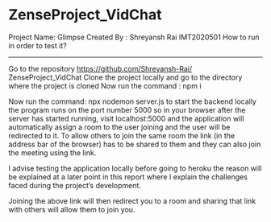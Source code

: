 # ZenseProject_VidChat

Project Name: Glimpse
Created By : Shreyansh Rai IMT2020501
How to run in order to test it?
  - - -
Go to the repository https://github.com/Shreyansh-Rai/ ZenseProject_VidChat
Clone the project locally and go to the directory where the project is cloned
Now run the command : npm i

Now run the command: npx nodemon server.js to start the backend locally the program runs on the port number 5000 so in your browser after the server has started running, visit localhost:5000 and the application will automatically assign a room to the user joining and the user will be redirected to it.
To allow others to join the same room the link (in the address bar of the browser) has to be shared to them and they can also join the meeting using the link.
 
I advise testing the application locally before going to heroku the reason will be explained at a later point in this report where I explain the challenges faced during the project’s development.

Joining the above link will then redirect you to a room and sharing that link with others will allow them to join you.
